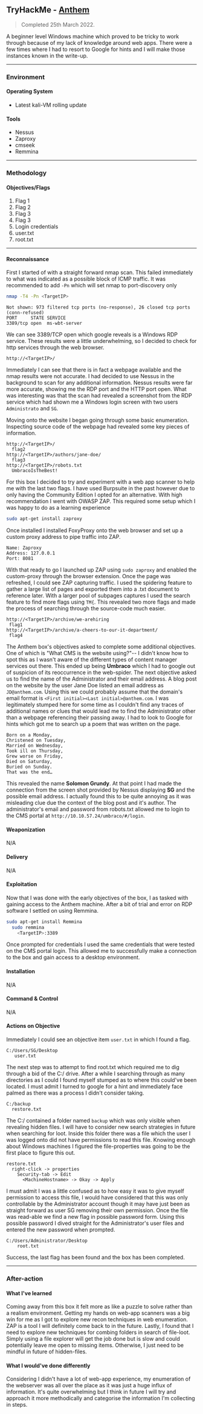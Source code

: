 ## TryHackMe - [Anthem](https://tryhackme.com/room/anthem)
> Completed 25th March 2022.

A beginner level Windows machine which proved to be tricky to work through because of my lack of knowledge around web apps. There were a few times where I had to resort to Google for hints and I will make those instances known in the write-up.

---
### Environment
#### Operating System
- Latest kali-VM rolling update

#### Tools
- Nessus
- Zaproxy
- cmseek
- Remmina

---
### Methodology
#### Objectives/Flags
1. Flag 1
2. Flag 2
3. Flag 3
4. Flag 3
5. Login credentials
6. user.txt
7. root.txt

---
#### Reconnaissance
First I started of with a straight forward nmap scan. This failed immediately to what was indicated as a possible block of ICMP traffic. It was recommended to add `-Pn` which will set nmap to port-discovery only
```bash
nmap -T4 -Pn <TargetIP>
```
```
Not shown: 973 filtered tcp ports (no-response), 26 closed tcp ports (conn-refused)
PORT     STATE SERVICE
3389/tcp open  ms-wbt-server
```
We can see 3389/TCP open which google reveals is a Windows RDP service.
These results were a little underwhelming, so I decided to check for http services through the web browser.
```
http://<TargetIP>/
```
Immediately I can see that there is in fact a webpage available and the nmap results were not accurate. I had decided to use Nessus in the background to scan for any additional information. Nessus results were far more accurate, showing me the RDP port and the HTTP port open. What was interesting was that the scan had revealed a screenshot from the RDP service which had shown me a Windows login screen with two users `Administrato` and `SG`. 

Moving onto the website I began going through some basic enumeration. Inspecting source code of the webpage had revealed some key pieces of information.
```
http://<TargetIP>/
  flag2
http://<TargetIP>/authors/jane-doe/
  flag3
http://<TargetIP>/robots.txt
  UmbracoIsTheBest!
```
For this box I decided to try and experiment with a web app scanner to help me with the last two flags. I have used Burpsuite in the past however due to only having the Community Edition I opted for an alternative. With high recommendation  I went with OWASP ZAP. This required some setup which I was happy to do as a learning experience
```bash
sudo apt-get install zaproxy
```
Once installed I installed FoxyProxy onto the web browser and set up a custom proxy address to pipe traffic into ZAP.
```
Name: Zaproxy
Address: 127.0.0.1
Port: 8081
```
With that ready to go I launched up ZAP using ```sudo zaproxy``` and enabled the custom-proxy through the browser extension. Once the page was refreshed, I could see ZAP capturing traffic. I used the spidering feature to gather a large list of pages and exported them into a .txt document to reference later. With a larger pool of subpages captures I used the search feature to find more flags using ```TM{```. This revealed two more flags and made the process of searching through the source-code much easier.
```
http://<TargetIP>/archive/we-arehiring
 flag1
http://<TargetIP>/archive/a-cheers-to-our-it-department/
 flag4
```
The Anthem box's objectives asked to complete some additional objectives. One of which is "What CMS is the website using?"-- I didn't know how to spot this as I wasn't aware of the different types of content manager services out there. This ended up being **Umbraco** which I had to google out of suspicion of its reoccurrence in the web-spider. The next objective asked us to find the name of the Administrator and their email address. A blog post on the website by the user Jane Doe listed an email address as `JD@anthem.com`. Using this we could probably assume that the domain's email format is ``<First initial><Last initial>@anthem.com``.  I was legitimately stumped here for some time as I couldn't find any traces of additional names or clues that would lead me to find the Administrator other than a webpage referencing their passing away. I had to look to Google for hints which got me to search up a poem that was written on the page. 
```
Born on a Monday,  
Christened on Tuesday,  
Married on Wednesday,  
Took ill on Thursday,  
Grew worse on Friday,  
Died on Saturday,  
Buried on Sunday.  
That was the end…
```
This revealed the name **Solomon Grundy**. At that point I had made the connection from the screen shot provided by Nessus displaying **SG** and the possible email address. I actually found this to be quite annoying as it was misleading  clue due the context of the blog post and it's author. The administrator's email and password from robots.txt allowed me to login to the CMS portal at ```http://10.10.57.24/umbraco/#/login```.

#### Weaponization 
N/A

#### Delivery
N/A

#### Exploitation
Now that I was done with the early objectives of the box, I as tasked with gaining access to the Anthem machine. After a bit of trial and error on RDP software I settled on using Remmina.
```bash
sudo apt-get install Remmina
  sudo remmina
    <TargetIP>:3389
```
Once prompted for credentials I used the same credentials that were tested on the CMS portal login. This allowed me to successfully make a connection to the box and gain access to a desktop environment.

#### Installation 
N/A

#### Command & Control
N/A

#### Actions on Objective
 Immediately I could see an objective item ```user.txt``` in which I found a flag. 
 ```
 C:/Users/SG/Desktop
    user.txt
 ```
 
 The next step was to attempt to find root.txt which required me to dig through a bid of the C:/ drive. After a while I searching through as many directories as I could I found myself stumped as to where this could've been located. I must admit I turned to google for a hint and immediately face palmed as there was a process I didn't consider taking. 
 ```
 C:/backup
   restore.txt
 ```
  The C:/ contained a folder named ```backup``` which was only visible when revealing hidden files. I will have to consider new search strategies in future when searching for loot. Inside this folder there was a file which the user I was logged onto did not have permissions to read this file. Knowing enough about Windows machines I figured the file-properties was going to be the first place to figure this out.
 ```
 restore.txt
   right-click -> properties
     Security-tab -> Edit
       <MachineHostname> -> Okay -> Apply 
 ```
I must admit I was a little confused as to how easy it was to give myself permission to access this file, I would have considered that this was only controllable by the Administrator account though it may have just been as straight forward as user SG removing their own permission. Once the file was read-able we find a new flag in possible password form.
Using this possible password I dived straight for the Administrator's user files and entered the new password when prompted.
```
C:/Users/Administrator/Desktop
    root.txt
```
Success, the last flag has been found and the box has been completed.

---
### After-action
#### What I've learned
Coming away from this box it felt more as like a puzzle to solve rather than a realism environment. Getting my hands on web-app scanners was a big win for me as I got to explore new recon techniques in web enumeration. ZAP is a tool I will definitely come back to in the future. Lastly, I found that I need to explore new techniques for combing folders in search of file-loot. Simply using a file explorer will get the job done but is slow and could potentially leave me open to missing items. Otherwise, I just need to be mindful in future of hidden-files. 

#### What I would've done differently
Considering I didn't have a lot of web-app experience, my enumeration of the webserver was all over the place as it was just a huge influx of information. It's quite overwhelming but I think in future I will try and approach it more methodically and categorise the information I'm collecting in steps.